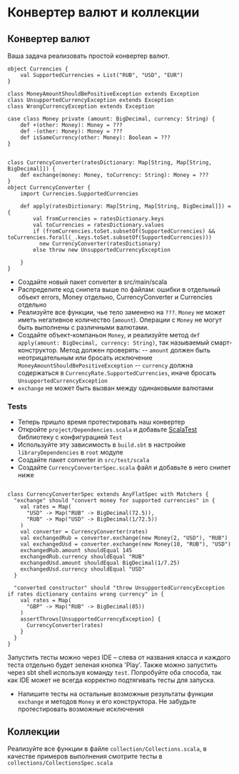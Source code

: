 # Конвертер валют и коллекции
## Конвертер валют
Ваша задача реализовать простой конвертер валют. 
```scala=
object Currencies {
    val SupportedCurrencies = List("RUB", "USD", "EUR")
}

class MoneyAmountShouldBePositiveException extends Exception
class UnsupportedCurrencyException extends Exception
class WrongCurrencyException extends Exception

case class Money private (amount: BigDecimal, currency: String) {
    def +(other: Money): Money = ???
    def -(other: Money): Money = ???
    def isSameCurrency(other: Money): Boolean = ???
}


class CurrencyConverter(ratesDictionary: Map[String, Map[String, BigDecimal]]) {
    def exchange(money: Money, toCurrency: String): Money = ??? 
}
object CurrencyConverter {
    import Currencies.SupportedCurrencies

    def apply(ratesDictionary: Map[String, Map[String, BigDecimal]]) = {
        val fromCurrencies = ratesDictionary.keys
        val toCurrencies = ratesDictionary.values
        if (fromCurrencies.toSet.subsetOf(SupportedCurrencies) && toCurrencies.forall(_.keys.toSet.subsetOf(SupportedCurrencies)))
          new CurrencyConverter(ratesDictionary)
        else throw new UnsupportedCurrencyException
        
    }
}
```
- Создайте новый пакет converter в src/main/scala
- Распределите код снипета выше по файлам: ошибки в отдельный объект errors, Money отдельно, CurrencyConverter и Currencies отдельно
- Реализуйте все функции, чье тело заменено на `???`. `Money` не может иметь негативное количество (`amount`). Операции с `Money` не могут быть выполнены с различными валютами.
- Создайте объект-компаньон `Money`, и реализуйте метод `def apply(amount: BigDecimal, currency: String)`, так называемый смарт-конструктор. Метод должен проверять:
  -- `amount` должен быть неотрицательным или бросать исключение `MoneyAmountShouldBePositiveException`
  -- `currency` должна содержаться в `CurrencyRate.SupportedCurrencies`, иначе бросать `UnsupportedCurrencyException`
- `exchange` не может быть вызван между одинаковыми валютами

### Tests
- Теперь пришло время протестировать наш конвертер
- Откройте `project/Dependencies.scala` и добавьте [ScalaTest](https://www.scalatest.org) библиотеку с конфигурацией `Test`
- Используйте эту зависимость в `build.sbt` в настройке `libraryDependencies` в `root` модуле
- Создайте пакет converter in `src/test/scala`
- Создайте `CurrencyConverterSpec.scala` файл и добавьте в него снипет ниже
```scala=

class CurrencyConverterSpec extends AnyFlatSpec with Matchers {
  "exchange" should "convert money for supported currencies" in {
    val rates = Map(
      "USD" -> Map("RUB" -> BigDecimal(72.5)),
      "RUB" -> Map("USD" -> BigDecimal(1/72.5))
    )
    val converter = CurrencyConverter(rates)
    val exchangedRub = converter.exchange(new Money(2, "USD"), "RUB")
    val exchangedUsd = converter.exchange(new Money(10, "RUB"), "USD")
    exchangedRub.amount shouldEqual 145
    exchangedRub.currency shouldEqual "RUB"
    exchangedUsd.amount shouldEqual BigDecimal(1/7.25)
    exchangedUsd.currency shouldEqual "USD"
  }

  "converted constructor" should "throw UnsupportedCurrencyException if rates dictionary contains wrong currency" in {
    val rates = Map(
      "GBP" -> Map("RUB" -> BigDecimal(85))
    )
    assertThrows[UnsupportedCurrencyException] {
      CurrencyConverter(rates)
    }
  }
}
```
Запустить тесты можно через IDE – слева от названия класса и каждого теста отдельно будет зеленая кнопка 'Play'. Также можно запустить через sbt shell используя команду `test`. Попробуйте оба способа, так как IDE может не всегда корректно подтягивать тесты для запуска.
- Напишите тесты на остальные возможные результаты функции `exchange` и методов `Money` и его конструктора. Не забудьте протестировать возможные исключения

## Коллекции
Реализуйте все функции в файле `collection/Collections.scala`, в качестве примеров выполнения смотрите тесты в `collections/CollectionsSpec.scala` 